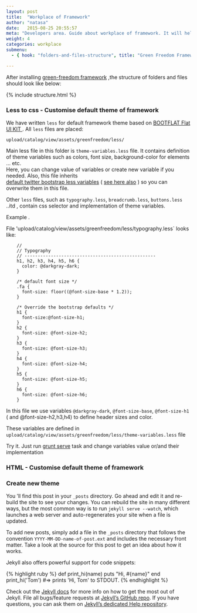 ```yaml
---
layout: post
title:  "Workplace of Framework"
author: "natasa"
date:   2015-08-25 20:55:57
meta: "Developers area. Guide about workplace of framework. It will help you to understand how the framework works. Also, it will help you to modify default theme of the framework or create your theme"
weight: 4
categories: workplace
submenu:
  - { hook: "folders-and-files-structure", title: "Green Freedom Framework -  folders and files structure" }

---
```


After installing <a class="page-link" href="{{ '/installation/2015/08/25/framework-installation.html' | prepend: site.baseurl }}">green-freedom framework</a> ,the structure of folders and files should look like below:


{% include structure.html %}

### Less to css - Customise default theme of framework 

We have written  `less` for default framework theme based on <a href="http://bootflat.github.io/" target="_blank"> BOOTFLAT Flat UI KIT </a>.  All `less` files are placed:


    upload/catalog/view/assets/greenfreedom/less/

Main less file in this folder is `theme-variables.less` file. 
It contains definition of theme variables such as colors, font size, background-color for elements … etc.   
Here, you can change value of variables or create new variable  if you needed. Also, this file inherits  
<a href="https://github.com/twbs/bootstrap/blob/master/less/variables.less" target="_banko">default twitter bootstrap less variables</a>
 ( <a href="http://getbootstrap.com/customize/#less-variables" target="_blanko" > see here also</a> )
 so you can overwrite them in this file.
 
 Other `less` files, such as `typography.less`, `breadcrumb.less`, `buttons.less` ..itd , contain css selector and  implementation of theme variables.

Example .

File 'upload/catalog/view/assets/greenfreedom/less/typography.less` looks like:

        //
        // Typography
        // --------------------------------------------------
        h1, h2, h3, h4, h5, h6 {
          color: @darkgray-dark;
        }
        
        /* default font size */
        .fa {
          font-size: floor((@font-size-base * 1.2));
        }
        
        /* Override the bootstrap defaults */
        h1 {
          font-size:@font-size-h1;
        }
        h2 {
          font-size: @font-size-h2;
        }
        h3 {
          font-size: @font-size-h3;
        }
        h4 {
          font-size: @font-size-h4;
        }
        h5 {
          font-size: @font-size-h5;
        }
        h6 {
          font-size: @font-size-h6;
        }


In this file we use variables `@darkgray-dark`, `@font-size-base`, `@font-size-h1` ( and @font-size-h2,h3,h4) to define  header sizes and color. 

These variables are defined in `upload/catalog/view/assets/greenfreedom/less/theme-variables.less` file

Try it. Just run [grunt serve](grunt/2015/08/25/work-with-base-grunt-task.html) task and change variables value or/and their implementation


### HTML - Customise default theme of framework


### Create new theme

You ’ll find this post in your `_posts` directory. Go ahead and edit it and re-build the site to see your changes. You can rebuild the site in many different ways, but the most common way is to run `jekyll serve --watch`, which launches a web server and auto-regenerates your site when a file is updated.

To add new posts, simply add a file in the `_posts` directory that follows the convention `YYYY-MM-DD-name-of-post.ext` and includes the necessary front matter. Take a look at the source for this post to get an idea about how it works.

Jekyll also offers powerful support for code snippets:

{% highlight ruby %}
def print_hi(name)
  puts "Hi, #{name}"
end
print_hi('Tom')
#=> prints 'Hi, Tom' to STDOUT.
{% endhighlight %}

Check out the [Jekyll docs][jekyll] for more info on how to get the most out of Jekyll. File all bugs/feature requests at [Jekyll’s GitHub repo][jekyll-gh]. If you have questions, you can ask them on [Jekyll’s dedicated Help repository][jekyll-help].

[jekyll]:      http://jekyllrb.com
[jekyll-gh]:   https://github.com/jekyll/jekyll
[jekyll-help]: https://github.com/jekyll/jekyll-help
